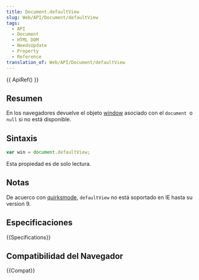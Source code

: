 ```yaml
---
title: Document.defaultView
slug: Web/API/Document/defaultView
tags:
  - API
  - Document
  - HTML DOM
  - NeedsUpdate
  - Property
  - Reference
translation_of: Web/API/Document/defaultView
---
```

{{ ApiRef() }}

## Resumen

En los navegadores devuelve el objeto [window](/es/docs/DOM/window "DOM/window") asociado con el `document `o `null` si no está disponible.

## Sintaxis

```js
var win = document.defaultView;
```

Esta propiedad es de solo lectura.

## Notas

De acuerco con [quirksmode](http://www.quirksmode.org/dom/w3c_html.html), `defaultView` no está soportado en IE hasta su version 9.

## Especificaciones

{{Specifications}}

## Compatibilidad del Navegador

{{Compat}}
